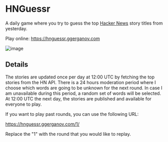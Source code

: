 # HNGuessr

A daily game where you try to guess the top [Hacker News](https://news.ycombinator.com/news) story titles from yesterday.

Play online: https://hnguessr.ggerganov.com

![image](https://user-images.githubusercontent.com/1991296/159133914-c1dc3abd-42f0-4e94-88a2-01dcc13ea797.png)

## Details

The stories are updated once per day at 12:00 UTC by fetching the top stories from the HN API. There is a 24 hours
moderation period where I choose which words are going to be unknown for the next round. In case I am unavailable during
this period, a random set of words will be selected. At 12:00 UTC the next day, the stories are published and available
for everyone to play.

If you want to play past rounds, you can use the following URL:

https://hnguessr.ggerganov.com/1/

Replace the "1" with the round that you would like to replay.
